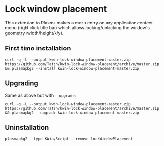# Lock window placement

This extension to Plasma makes a menu entry on any application context menu
(right click title bar) which allows locking/unlocking the window's geometry
(width/height/x/y).

## First time installation

```shell
curl -q -L --output kwin-lock-window-placement-master.zip https://github.com/Tatsh/kwin-lock-window-placement/archive/master.zip && plasmapkg2 --install kwin-lock-window-placement-master.zip
```

## Upgrading

Same as above but with `--upgrade`:

```shell
curl -q -L --output kwin-lock-window-placement-master.zip https://github.com/Tatsh/kwin-lock-window-placement/archive/master.zip && plasmapkg2 --upgrade kwin-lock-window-placement-master.zip
```

## Uninstallation

```shell
plasmapkg2 --type KWin/Script --remove lockWindowPlacement
```

